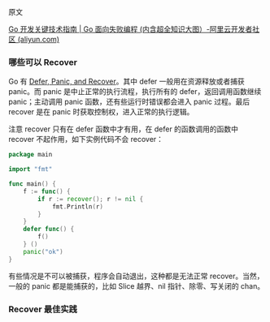 原文

[Go 开发关键技术指南 | Go 面向失败编程 (内含超全知识大图）-阿里云开发者社区 (aliyun.com)](https://developer.aliyun.com/article/740696)

### 哪些可以 Recover

Go 有 [Defer, Panic, and Recover](https://blog.golang.org/defer-panic-and-recover)。其中 defer 一般用在资源释放或者捕获 panic。而 panic 是中止正常的执行流程，执行所有的 defer，返回调用函数继续 panic；主动调用 panic 函数，还有些运行时错误都会进入 panic 过程。最后 recover 是在 panic 时获取控制权，进入正常的执行逻辑。

注意 recover 只有在 defer 函数中才有用，在 defer 的函数调用的函数中 recover 不起作用，如下实例代码不会 recover：

```go
package main

import "fmt"

func main() {
    f := func() {
        if r := recover(); r != nil {
            fmt.Println(r)
        }
    }
    defer func() {
        f()
    } ()
    panic("ok")
}
```

有些情况是不可以被捕获，程序会自动退出，这种都是无法正常 recover。当然，一般的 panic 都是能捕获的，比如 Slice 越界、nil 指针、除零、写关闭的 chan。

### Recover 最佳实践

